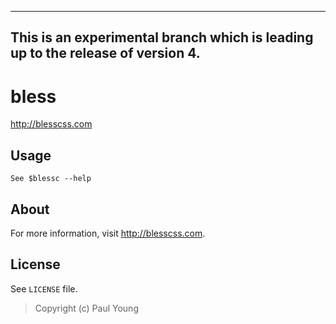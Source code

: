 ---------------------------------------
This is an experimental branch which is leading up to the release of version 4.
---------------------------------------

# bless
<http://blesscss.com>

## Usage
`See $blessc --help`

## About
For more information, visit <http://blesscss.com>.

## License

See `LICENSE` file.

> Copyright (c) Paul Young
